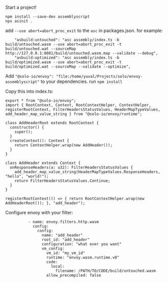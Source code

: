 Start a project!
```
npm install --save-dev assemblyscript
npx asinit .
```

add `--use abort=abort_proc_exit` to the `asc` in packages.json. for example:
```
    "asbuild:untouched": "asc assembly/index.ts -b build/untouched.wasm --use abort=abort_proc_exit -t build/untouched.wat --sourceMap http://127.0.0.1:8081/build/untouched.wasm.map --validate --debug",
    "asbuild:optimized": "asc assembly/index.ts -b build/optimized.wasm --use abort=abort_proc_exit -t build/optimized.wat --sourceMap --validate --optimize",
```

Add `"@solo-io/envoy": "file:/home/yuval/Projects/solo/envoy-assemblyscript"` to your dependencies.
run `npm install`

Copy this into index.ts:

```
export * from "@solo-io/envoy";
import { RootContext, Context, RootContextHelper, ContextHelper, registerRootContext, FilterHeadersStatusValues, HeaderMapTypeValues, add_header_map_value_string } from "@solo-io/envoy/runtime";

class AddHeaderRoot extends RootContext {
  constructor() {
    super();
  }
  createContext(): Context {
    return ContextHelper.wrap(new AddHeader());
  }
}

class AddHeader extends Context {
  onResponseHeaders(a: u32): FilterHeadersStatusValues {
    add_header_map_value_string(HeaderMapTypeValues.ResponseHeaders, "hello", "world!");
    return FilterHeadersStatusValues.Continue;
  }
}

registerRootContext(() => { return RootContextHelper.wrap(new AddHeaderRoot()); }, "add_header");
```

Configure envoy with your filter:
```
          - name: envoy.filters.http.wasm
            config:
              config:
                name: "add_header"
                root_id: "add_header"
                configuration: "what ever you want"
                vm_config:
                  vm_id: "my_vm_id"
                  runtime: "envoy.wasm.runtime.v8"
                  code:
                    local:
                      filename: /PATH/TO/CODE/build/untouched.wasm
                  allow_precompiled: false
```

